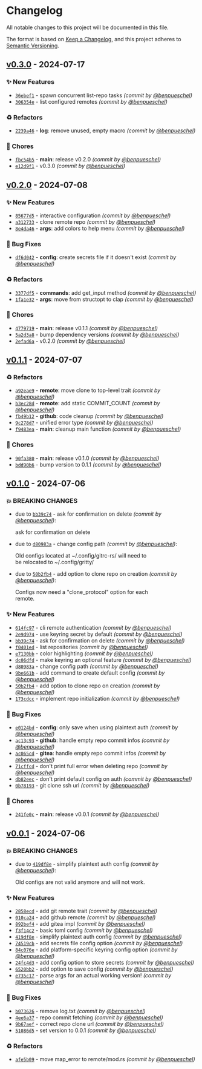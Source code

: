 # Changelog
All notable changes to this project will be documented in this file.

The format is based on [Keep a Changelog](https://keepachangelog.com/en/1.0.0/),
and this project adheres to [Semantic Versioning](https://semver.org/spec/v2.0.0.html).

## [v0.3.0] - 2024-07-17
### :sparkles: New Features
- [`36ebef1`](https://github.com/benpueschel/gritty/commit/36ebef13c86efc15c1d7dec9507352740f4c46e1) - spawn concurrent list-repo tasks *(commit by [@benpueschel](https://github.com/benpueschel))*
- [`306354e`](https://github.com/benpueschel/gritty/commit/306354ede7b68092d4ac505fc30038ec6bab4cde) - list configured remotes *(commit by [@benpueschel](https://github.com/benpueschel))*

### :recycle: Refactors
- [`2239a46`](https://github.com/benpueschel/gritty/commit/2239a46a89e2d60b2daa4d5398b3ef7ccfd59eaa) - **log**: remove unused, empty macro *(commit by [@benpueschel](https://github.com/benpueschel))*

### :wrench: Chores
- [`fbc54b5`](https://github.com/benpueschel/gritty/commit/fbc54b523a2456de7ff402f37e478553c1678060) - **main**: release v0.2.0 *(commit by [@benpueschel](https://github.com/benpueschel))*
- [`e12d9f1`](https://github.com/benpueschel/gritty/commit/e12d9f13f5c8969e6bb76162cc65c39648fc2d2e) - v0.3.0 *(commit by [@benpueschel](https://github.com/benpueschel))*


## [v0.2.0] - 2024-07-08
### :sparkles: New Features
- [`85677d5`](https://github.com/benpueschel/gritty/commit/85677d50eb0fad4da534880602cc61bbbfddc7f6) - interactive configuration *(commit by [@benpueschel](https://github.com/benpueschel))*
- [`a312733`](https://github.com/benpueschel/gritty/commit/a312733b37a2afcafae3db662d665971d6879130) - clone remote repo *(commit by [@benpueschel](https://github.com/benpueschel))*
- [`8e4da46`](https://github.com/benpueschel/gritty/commit/8e4da465a76e32c2fa25cc7b09dbea0a50e3cdc6) - **args**: add colors to help menu *(commit by [@benpueschel](https://github.com/benpueschel))*

### :bug: Bug Fixes
- [`df6d042`](https://github.com/benpueschel/gritty/commit/df6d042d83897620475da84e6ef37d434418e341) - **config**: create secrets file if it doesn't exist *(commit by [@benpueschel](https://github.com/benpueschel))*

### :recycle: Refactors
- [`3377df5`](https://github.com/benpueschel/gritty/commit/3377df5936df5675542a8b5085d9d33a58f69937) - **commands**: add get_input method *(commit by [@benpueschel](https://github.com/benpueschel))*
- [`1fa1e32`](https://github.com/benpueschel/gritty/commit/1fa1e322f91c2d8100b20fb6c18a2f6edfd47099) - **args**: move from structopt to clap *(commit by [@benpueschel](https://github.com/benpueschel))*

### :wrench: Chores
- [`4779719`](https://github.com/benpueschel/gritty/commit/4779719d44d957763119459de34117ece037a3af) - **main**: release v0.1.1 *(commit by [@benpueschel](https://github.com/benpueschel))*
- [`5a2d3a8`](https://github.com/benpueschel/gritty/commit/5a2d3a8e8a1ddcff6cf9ce1209aee32c560f2232) - bump dependency versions *(commit by [@benpueschel](https://github.com/benpueschel))*
- [`2efad6a`](https://github.com/benpueschel/gritty/commit/2efad6aead3bc0a6bfbbfe4c75c1e6bb33f127db) - v0.2.0 *(commit by [@benpueschel](https://github.com/benpueschel))*


## [v0.1.1] - 2024-07-07
### :recycle: Refactors
- [`a92eae9`](https://github.com/benpueschel/gritty/commit/a92eae97b9c8e76b2a16bb8f704ca50d79583b46) - **remote**: move clone to top-level trait *(commit by [@benpueschel](https://github.com/benpueschel))*
- [`b3ec28d`](https://github.com/benpueschel/gritty/commit/b3ec28d58b72429af65c0aea36f06da7c821bfbb) - **remote**: add static COMMIT_COUNT *(commit by [@benpueschel](https://github.com/benpueschel))*
- [`fb49b12`](https://github.com/benpueschel/gritty/commit/fb49b1240ca9ba4c848c5249a2008ec430ee495e) - **github**: code cleanup *(commit by [@benpueschel](https://github.com/benpueschel))*
- [`9c278d7`](https://github.com/benpueschel/gritty/commit/9c278d7a7c00be70b9772c6b3ba4de7d8fc955a9) - unified error type *(commit by [@benpueschel](https://github.com/benpueschel))*
- [`f9483ea`](https://github.com/benpueschel/gritty/commit/f9483ea2ce0d90507999682da9c97526dfa420eb) - **main**: cleanup main function *(commit by [@benpueschel](https://github.com/benpueschel))*

### :wrench: Chores
- [`90fa380`](https://github.com/benpueschel/gritty/commit/90fa38069ee97fe161970ffe1ff5eb65a1e17c9a) - **main**: release v0.1.0 *(commit by [@benpueschel](https://github.com/benpueschel))*
- [`bdd90b6`](https://github.com/benpueschel/gritty/commit/bdd90b60ec82a6226a1d891dff77139751a205e7) - bump version to 0.1.1 *(commit by [@benpueschel](https://github.com/benpueschel))*


## [v0.1.0] - 2024-07-06
### :boom: BREAKING CHANGES
- due to [`bb39c74`](https://github.com/benpueschel/gritty/commit/bb39c74e715930001b594b0f51281b4343047fac) - ask for confirmation on delete *(commit by [@benpueschel](https://github.com/benpueschel))*:

  ask for confirmation on delete

- due to [`d80983a`](https://github.com/benpueschel/gritty/commit/d80983aff68d077300f2154e26d02602c2efeac4) - change config path *(commit by [@benpueschel](https://github.com/benpueschel))*:

  Old configs located at ~/.config/gitrc-rs/ will need to  
  be relocated to ~/.config/gritty/

- due to [`50b2fb4`](https://github.com/benpueschel/gritty/commit/50b2fb4a02610a5789c36664db4b841327c69f2e) - add option to clone repo on creation *(commit by [@benpueschel](https://github.com/benpueschel))*:

  Configs now need a "clone_protocol" option for each  
  remote.


### :sparkles: New Features
- [`614fc97`](https://github.com/benpueschel/gritty/commit/614fc9713c6991f7c958007e81d7d1eaa27ec5a3) - cli remote authentication *(commit by [@benpueschel](https://github.com/benpueschel))*
- [`2e9d974`](https://github.com/benpueschel/gritty/commit/2e9d9747cc212a2180411a177c78d88c8b5130a5) - use keyring secret by default *(commit by [@benpueschel](https://github.com/benpueschel))*
- [`bb39c74`](https://github.com/benpueschel/gritty/commit/bb39c74e715930001b594b0f51281b4343047fac) - ask for confirmation on delete *(commit by [@benpueschel](https://github.com/benpueschel))*
- [`f0401ed`](https://github.com/benpueschel/gritty/commit/f0401edad5365710b87c2c40f6b419534158a93b) - list repositories *(commit by [@benpueschel](https://github.com/benpueschel))*
- [`e7130bb`](https://github.com/benpueschel/gritty/commit/e7130bbf93e8f6731d57b684f4debf463e6a362d) - color highlighting *(commit by [@benpueschel](https://github.com/benpueschel))*
- [`dc06dfd`](https://github.com/benpueschel/gritty/commit/dc06dfd4eec03624f1b88dcf53736c2e92501a74) - make keyring an optional feature *(commit by [@benpueschel](https://github.com/benpueschel))*
- [`d80983a`](https://github.com/benpueschel/gritty/commit/d80983aff68d077300f2154e26d02602c2efeac4) - change config path *(commit by [@benpueschel](https://github.com/benpueschel))*
- [`9be661b`](https://github.com/benpueschel/gritty/commit/9be661b03b5f8c693703a3cb6ae14b75bcf77cb3) - add command to create default config *(commit by [@benpueschel](https://github.com/benpueschel))*
- [`50b2fb4`](https://github.com/benpueschel/gritty/commit/50b2fb4a02610a5789c36664db4b841327c69f2e) - add option to clone repo on creation *(commit by [@benpueschel](https://github.com/benpueschel))*
- [`173cdcc`](https://github.com/benpueschel/gritty/commit/173cdcce75ce410e69fa65f39a477a116fab48dc) - implement repo initialization *(commit by [@benpueschel](https://github.com/benpueschel))*

### :bug: Bug Fixes
- [`e0124bd`](https://github.com/benpueschel/gritty/commit/e0124bd4e5eb0da9a51cd16e7b8b5d308ceff12f) - **config**: only save when using plaintext auth *(commit by [@benpueschel](https://github.com/benpueschel))*
- [`ac13c93`](https://github.com/benpueschel/gritty/commit/ac13c9356b3e3ae2ebfeb687f881ba9c0e1cd4e9) - **github**: handle empty repo commit infos *(commit by [@benpueschel](https://github.com/benpueschel))*
- [`ac065cd`](https://github.com/benpueschel/gritty/commit/ac065cd8ab97432369800f21713312fe0e75023b) - **gitea**: handle empty repo commit infos *(commit by [@benpueschel](https://github.com/benpueschel))*
- [`71cffcd`](https://github.com/benpueschel/gritty/commit/71cffcd8aa551a3dc6b4afa39e4927297a38e49b) - don't print full error when deleting repo *(commit by [@benpueschel](https://github.com/benpueschel))*
- [`db82eec`](https://github.com/benpueschel/gritty/commit/db82eec5d5b921fd06026bb0e45b7aa54b9914bd) - don't print default config on auth *(commit by [@benpueschel](https://github.com/benpueschel))*
- [`0b78193`](https://github.com/benpueschel/gritty/commit/0b78193d467c5cd89c37dedfdf374d247af2c2b5) - git clone ssh url *(commit by [@benpueschel](https://github.com/benpueschel))*

### :wrench: Chores
- [`241fe0c`](https://github.com/benpueschel/gritty/commit/241fe0c7df3b77261439999a2d9317387a474b7d) - **main**: release v0.0.1 *(commit by [@benpueschel](https://github.com/benpueschel))*


## [v0.0.1] - 2024-07-06
### :boom: BREAKING CHANGES
- due to [`419df8e`](https://github.com/benpueschel/gritty/commit/419df8e666a03e9a669b38bda70d36b726eeb714) - simplify plaintext auth config *(commit by [@benpueschel](https://github.com/benpueschel))*:

  Old configs are not valid anymore and will not work.


### :sparkles: New Features
- [`2858ecd`](https://github.com/benpueschel/gritty/commit/2858ecd00a0d2298dd16044f5a4eb3a423b7a861) - add git remote trait *(commit by [@benpueschel](https://github.com/benpueschel))*
- [`010ca24`](https://github.com/benpueschel/gritty/commit/010ca24b705834cf3fd8a866fb66ad8bc866c20a) - add github remote *(commit by [@benpueschel](https://github.com/benpueschel))*
- [`892bef4`](https://github.com/benpueschel/gritty/commit/892bef40d295c05ba5ad0035b9076f4f8ce7fc8e) - add gitea impl *(commit by [@benpueschel](https://github.com/benpueschel))*
- [`f3f14c2`](https://github.com/benpueschel/gritty/commit/f3f14c287134f22181487ba7f891a9891dc6c169) - basic toml config *(commit by [@benpueschel](https://github.com/benpueschel))*
- [`419df8e`](https://github.com/benpueschel/gritty/commit/419df8e666a03e9a669b38bda70d36b726eeb714) - simplify plaintext auth config *(commit by [@benpueschel](https://github.com/benpueschel))*
- [`74519cb`](https://github.com/benpueschel/gritty/commit/74519cbfce79c3764fc358d57f6032561ac23ec9) - add secrets file config option *(commit by [@benpueschel](https://github.com/benpueschel))*
- [`84c076e`](https://github.com/benpueschel/gritty/commit/84c076e8371011aff075f890b415174ebdeb9000) - add platform-specific keyring config option *(commit by [@benpueschel](https://github.com/benpueschel))*
- [`24fc4d3`](https://github.com/benpueschel/gritty/commit/24fc4d34d1c278cd26eefc3665e79d2159324194) - add config option to store secrets *(commit by [@benpueschel](https://github.com/benpueschel))*
- [`6520bb2`](https://github.com/benpueschel/gritty/commit/6520bb2c6bb1fefe791ba19b248ebb709e89dd69) - add option to save config *(commit by [@benpueschel](https://github.com/benpueschel))*
- [`e735c17`](https://github.com/benpueschel/gritty/commit/e735c17445d1ce5ed430aab2c181d8f4f7b20daf) - parse args for an actual working version! *(commit by [@benpueschel](https://github.com/benpueschel))*

### :bug: Bug Fixes
- [`b073626`](https://github.com/benpueschel/gritty/commit/b0736262ac0060c39a1bed867ef3dfca9acda320) - remove log.txt *(commit by [@benpueschel](https://github.com/benpueschel))*
- [`4ee6a37`](https://github.com/benpueschel/gritty/commit/4ee6a372b5177bab67dca7b24187fd64b9defdce) - repo commit fetching *(commit by [@benpueschel](https://github.com/benpueschel))*
- [`9b67aef`](https://github.com/benpueschel/gritty/commit/9b67aefcc23cbd76b73cee2cad792b161c72e932) - correct repo clone url *(commit by [@benpueschel](https://github.com/benpueschel))*
- [`51086d5`](https://github.com/benpueschel/gritty/commit/51086d5b5821747e83bfe58bd3689c915ae4fc22) - set version to 0.0.1 *(commit by [@benpueschel](https://github.com/benpueschel))*

### :recycle: Refactors
- [`afe5b09`](https://github.com/benpueschel/gritty/commit/afe5b09690a63e946042cc37be2369ad08863adc) - move map_error to remote/mod.rs *(commit by [@benpueschel](https://github.com/benpueschel))*

[v0.0.1]: https://github.com/benpueschel/gritty/compare/v0.0.0...v0.0.1
[v0.1.0]: https://github.com/benpueschel/gritty/compare/v0.0.1...v0.1.0
[v0.1.1]: https://github.com/benpueschel/gritty/compare/v0.1.0...v0.1.1
[v0.2.0]: https://github.com/benpueschel/gritty/compare/v0.1.1...v0.2.0
[v0.3.0]: https://github.com/benpueschel/gritty/compare/v0.2.0...v0.3.0

